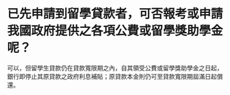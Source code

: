 # 已先申請到留學貸款者，可否報考或申請我國政府提供之各項公費或留學獎助學金呢？

可以，但留學生貸款仍在貸款寬限期之內，自其領受公費或留學獎助學金之日起，銀行即停止其原貸款之政府利息補貼；原貸款本金則仍可至貸款寬限期屆滿日起償還。
